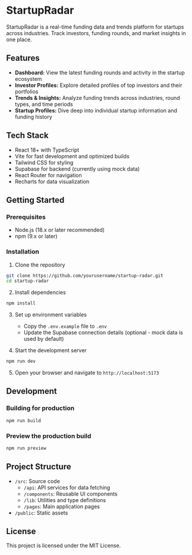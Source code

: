 # StartupRadar

StartupRadar is a real-time funding data and trends platform for startups across industries. Track investors, funding rounds, and market insights in one place.

## Features

- **Dashboard:** View the latest funding rounds and activity in the startup ecosystem
- **Investor Profiles:** Explore detailed profiles of top investors and their portfolios
- **Trends & Insights:** Analyze funding trends across industries, round types, and time periods
- **Startup Profiles:** Dive deep into individual startup information and funding history

## Tech Stack

- React 18+ with TypeScript
- Vite for fast development and optimized builds
- Tailwind CSS for styling
- Supabase for backend (currently using mock data)
- React Router for navigation
- Recharts for data visualization

## Getting Started

### Prerequisites

- Node.js (18.x or later recommended)
- npm (9.x or later)

### Installation

1. Clone the repository
```bash
git clone https://github.com/yourusername/startup-radar.git
cd startup-radar
```

2. Install dependencies
```bash
npm install
```

3. Set up environment variables
   - Copy the `.env.example` file to `.env`
   - Update the Supabase connection details (optional - mock data is used by default)

4. Start the development server
```bash
npm run dev
```

5. Open your browser and navigate to `http://localhost:5173`

## Development

### Building for production
```bash
npm run build
```

### Preview the production build
```bash
npm run preview
```

## Project Structure

- `/src`: Source code
  - `/api`: API services for data fetching
  - `/components`: Reusable UI components
  - `/lib`: Utilities and type definitions
  - `/pages`: Main application pages
- `/public`: Static assets

## License

This project is licensed under the MIT License.
